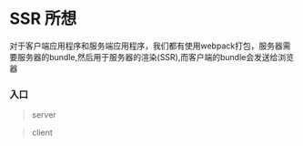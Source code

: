 # SSR 所想

对于客户端应用程序和服务端应用程序，我们都有使用webpack打包，服务器需要服务器的bundle,然后用于服务器的渲染(SSR),而客户端的bundle会发送给浏览器

### 入口

> server

> client
